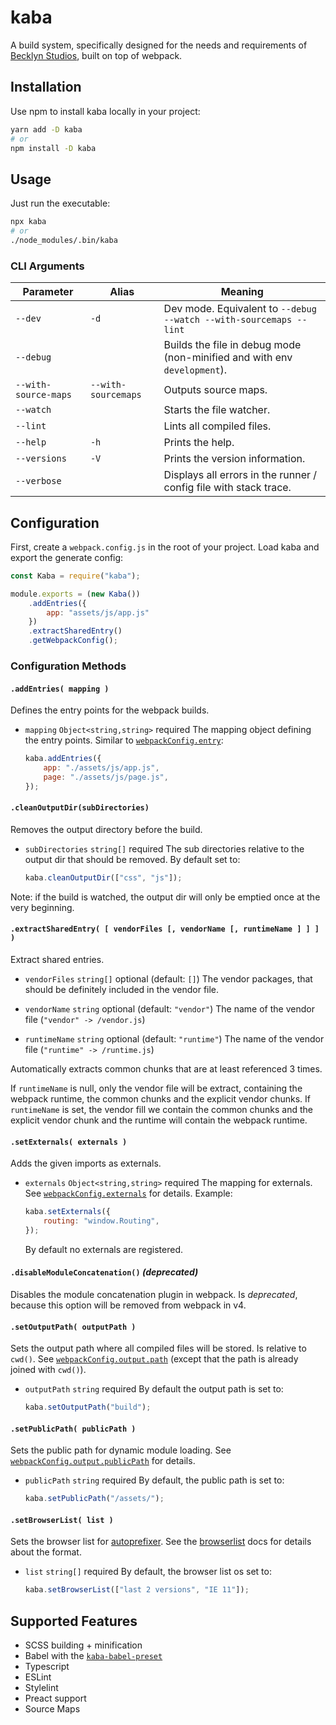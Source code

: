 kaba
====

A build system, specifically designed for the needs and requirements of [Becklyn Studios], built on top of webpack.


Installation
------------

Use npm to install kaba locally in your project:

```bash
yarn add -D kaba
# or
npm install -D kaba
```

Usage
-----

Just run the executable:

```bash
npx kaba
# or
./node_modules/.bin/kaba
```


### CLI Arguments

| Parameter            | Alias               | Meaning                                                                  |
| -------------------- | ------------------- | ------------------------------------------------------------------------ |
| `--dev`              | `-d`                | Dev mode. Equivalent to `--debug --watch --with-sourcemaps --lint`       |
| `--debug`            |                     | Builds the file in debug mode (non-minified and with env `development`). |
| `--with-source-maps` | `--with-sourcemaps` | Outputs source maps.                                                     |
| `--watch`            |                     | Starts the file watcher.                                                 |
| `--lint`             |                     | Lints all compiled files.                                                |
| `--help`             | `-h`                | Prints the help.                                                         |
| `--versions`         | `-V`                | Prints the version information.                                          |
| `--verbose`          |                     | Displays all errors in the runner / config file with stack trace.        |


Configuration
-------------

First, create a `webpack.config.js` in the root of your project.
Load kaba and export the generate config:


```js
const Kaba = require("kaba");

module.exports = (new Kaba())
    .addEntries({
        app: "assets/js/app.js"
    })
    .extractSharedEntry()
    .getWebpackConfig();
```

### Configuration Methods

#### `.addEntries( mapping )`

Defines the entry points for the webpack builds.

*   `mapping` `Object<string,string>` required
    The mapping object defining the entry points. Similar to [`webpackConfig.entry`]:

    ```js
    kaba.addEntries({
        app: "./assets/js/app.js",
        page: "./assets/js/page.js",
    });
    ```


#### `.cleanOutputDir(subDirectories)`

Removes the output directory before the build.

*   `subDirectories` `string[]` required
    The sub directories relative to the output dir that should be removed.
    By default set to:
    ```js
    kaba.cleanOutputDir(["css", "js"]);
    ```

Note: if the build is watched, the output dir will only be emptied once at the very beginning.


#### `.extractSharedEntry( [ vendorFiles [, vendorName [, runtimeName ] ] ] )`

Extract shared entries.

*   `vendorFiles` `string[]` optional (default: `[]`)
    The vendor packages, that should be definitely included in the vendor file.

*   `vendorName` `string` optional (default: `"vendor"`)
    The name of the vendor file (`"vendor" -> /vendor.js`)

*   `runtimeName` `string` optional (default: `"runtime"`)
    The name of the vendor file (`"runtime" -> /runtime.js`)
    
Automatically extracts common chunks that are at least referenced 3 times.

If `runtimeName` is null, only the vendor file will be extract, containing the webpack runtime, the common chunks and the explicit vendor chunks.
If `runtimeName` is set, the vendor fill we contain the common chunks and the explicit vendor chunk and the runtime will contain the webpack runtime.


#### `.setExternals( externals )`

Adds the given imports as externals.

*   `externals` `Object<string,string>` required
    The mapping for externals. See [`webpackConfig.externals`] for details.
    Example:

    ```js
    kaba.setExternals({
        routing: "window.Routing",
    });
    ```

    By default no externals are registered.


#### `.disableModuleConcatenation()` *(deprecated)*

Disables the module concatenation plugin in webpack.
Is *deprecated*, because this option will be removed from webpack in v4.


#### `.setOutputPath( outputPath )`

Sets the output path where all compiled files will be stored. Is relative to `cwd()`. See [`webpackConfig.output.path`] (except that the path is already joined with `cwd()`).

*   `outputPath` `string` required
    By default the output path is set to:
    ```js
    kaba.setOutputPath("build");
    ```


#### `.setPublicPath( publicPath )`

Sets the public path for dynamic module loading. See [`webpackConfig.output.publicPath`] for details.

*   `publicPath` `string` required
    By default, the public path is set to:
    ```js
    kaba.setPublicPath("/assets/");
    ```


#### `.setBrowserList( list )`

Sets the browser list for [autoprefixer]. See the [browserlist] docs for details about the format.

*   `list` `string[]` required
    By default, the browser list os set to:
    ```js
    kaba.setBrowserList(["last 2 versions", "IE 11"]);
    ```



Supported Features
------------------

* SCSS building + minification
* Babel with the [`kaba-babel-preset`]
* Typescript
* ESLint
* Stylelint
* Preact support
* Source Maps


[autoprefixer]: https://github.com/postcss/autoprefixer
[browserlist]: https://github.com/ai/browserslist
[Becklyn Studios]: https://www.becklyn.com
[`kaba-babel-preset`]: https://github.com/Becklyn/kaba-babel-preset
[`webpackConfig.entry`]: https://webpack.js.org/configuration/entry-context/#entry
[`webpackConfig.externals`]: https://webpack.js.org/configuration/externals/
[`webpackConfig.output.path`]: https://webpack.js.org/configuration/output/#output-path
[`webpackConfig.output.publicPath`]: https://webpack.js.org/configuration/output/#output-publicpath
